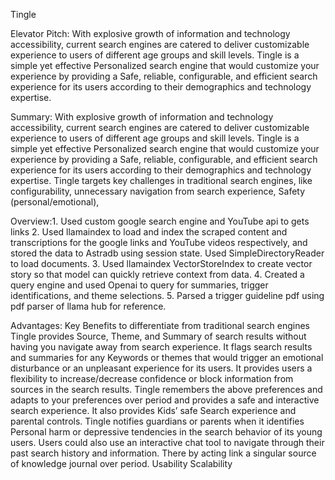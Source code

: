 Tingle

Elevator Pitch:
	With explosive growth of information and technology accessibility, current search engines are catered to deliver customizable experience to users of different age groups and skill levels. Tingle is a simple yet effective Personalized search engine that would customize your experience by providing a Safe, reliable, configurable, and efficient search experience for its users according to their demographics and technology expertise.   

Summary:
With explosive growth of information and technology accessibility, current search engines are catered to deliver customizable experience to users of different age groups and skill levels. Tingle is a simple yet effective Personalized search engine that would customize your experience by providing a Safe, reliable, configurable, and efficient search experience for its users according to their demographics and technology expertise. 
Tingle targets key challenges in traditional search engines, like configurability, unnecessary navigation from search experience, Safety (personal/emotional), 

Overview:1. Used custom google search engine and YouTube api to gets links
2. Used llamaindex to load and index the scraped content and transcriptions for the google links and YouTube videos respectively, and stored the data to Astradb using session state. Used SimpleDirectoryReader to load documents.
3. Used llamaindex  VectorStoreIndex to create vector story so that model can quickly retrieve context from data.
4. Created a query engine and used Openai to query for summaries, trigger identifications, and theme selections.
5. Parsed a trigger guideline pdf using pdf parser of llama hub for reference.


Advantages:
Key Benefits to differentiate from traditional search engines 
Tingle provides Source, Theme, and Summary of search results without having you navigate away from search experience. 
It flags search results and summaries for any Keywords or themes that would trigger an emotional disturbance or an unpleasant experience for its users.
It provides users a flexibility to increase/decrease confidence or block information from sources in the search results.
Tingle remembers the above preferences and adapts to your preferences over period and provides a safe and interactive search experience.
It also provides Kids’ safe Search experience and parental controls.
Tingle notifies guardians or parents when it identifies Personal harm or depressive tendencies in the search behavior of its young users. 
Users could also use an interactive chat tool to navigate through their past search history and information. There by acting link a singular source of knowledge journal over period. 
Usability
Scalability



